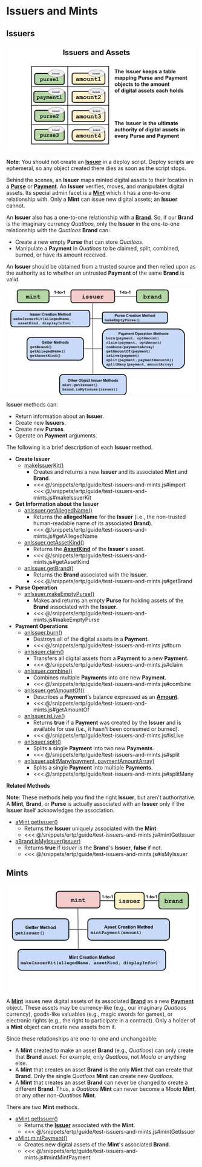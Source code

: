 # Issuers and Mints

## Issuers
![Issuer structure](./assets/issuers-and-assets.svg)

**Note**: You should not create an **[Issuer](/reference/ertp-api/issuer.md)** in a deploy script. Deploy scripts are ephemeral, so any object 
created there dies as soon as the script stops.

Behind the scenes, an **Issuer** maps minted digital assets to their location in a **[Purse](/reference/ertp-api/purse.md)**
or **[Payment](/reference/ertp-api/payment.md)**. An **Issuer** verifies, moves, and manipulates digital assets. 
Its special admin facet is a **[Mint](/reference/ertp-api/mint.md)** which it has a one-to-one
relationship with. Only a **Mint** can issue new digital assets; an **Issuer** cannot.

An **Issuer** also has a one-to-one relationship with a **[Brand](/reference/ertp-api/brand.md)**. So, if
our **Brand** is the imaginary currency *Quatloos*, only
the **Issuer** in the one-to-one relationship with the *Quatloos* **Brand**
can:
- Create a new empty **Purse** that can store *Quatloos*.
- Manipulate a **Payment** in *Quatloos* to be claimed, split, combined,
burned, or have its amount received.

An **Issuer** should be obtained from a trusted source and
then relied upon as the authority as to whether an untrusted **Payment**
of the same **Brand** is valid.
 
![Issuer methods](./assets/issuer1.svg)

**Issuer** methods can:
- Return information about an **Issuer**.
- Create new **Issuers**.
- Create new **Purses**. 
- Operate on **Payment** arguments.

The following is
a brief description of each **Issuer** method.

- **Create Issuer**
  - [makeIssuerKit()](/reference/ertp-api/issuer.md#makeissuerkit-allegedname-assetkind-displayinfo-optshutdownwithfailure-elementshape)
    - Creates and returns a new **Issuer** and its associated **Mint** and **Brand**.
    - <<< @/snippets/ertp/guide/test-issuers-and-mints.js#import
      <<< @/snippets/ertp/guide/test-issuers-and-mints.js#makeIssuerKit
- **Get Information about the Issuer**
  - [anIssuer.getAllegedName()](/reference/ertp-api/issuer.md#anissuer-getallegedname)
    - Returns the **allegedName** for the **Issuer** (i.e., the non-trusted human-readable name of its associated **Brand**).
    - <<< @/snippets/ertp/guide/test-issuers-and-mints.js#getAllegedName
  - [anIssuer.getAssetKind()](/reference/ertp-api/issuer.md#anissuer-getassetkind)
    - Returns the **[AssetKind](/reference/ertp-api/ertp-data-types.md#assetkind)** of the **Issuer**'s asset.
    - <<< @/snippets/ertp/guide/test-issuers-and-mints.js#getAssetKind
  - [anIssuer.getBrand()](/reference/ertp-api/issuer.md#anissuer-getbrand)
    - Returns the **Brand** associated with the **Issuer**.
    - <<< @/snippets/ertp/guide/test-issuers-and-mints.js#getBrand
- **Purse Operation**
  - [anIssuer.makeEmptyPurse()](/reference/ertp-api/issuer.md#anissuer-makeemptypurse)
    - Makes and returns an empty **Purse** for holding assets of the **Brand** associated with the **Issuer**.
    - <<< @/snippets/ertp/guide/test-issuers-and-mints.js#makeEmptyPurse
- **Payment Operations**
  - [anIssuer.burn()](/reference/ertp-api/issuer.md#anissuer-burn-payment-optamount)
    - Destroys all of the digital assets in a **Payment**.
    - <<< @/snippets/ertp/guide/test-issuers-and-mints.js#burn
  - [anIssuer.claim()](/reference/ertp-api/issuer.md#anissuer-claim-payment-optamount)
    - Transfers all digital assets from a **Payment** to a new **Payment**.
    - <<< @/snippets/ertp/guide/test-issuers-and-mints.js#claim
  - [anIssuer.combine()](/reference/ertp-api/issuer.md#anissuer-combine-paymentsarray-opttotalamount)
    - Combines multiple **Payments** into one new **Payment**.
    - <<< @/snippets/ertp/guide/test-issuers-and-mints.js#combine
  - [anIssuer.getAmountOf()](/reference/ertp-api/issuer.md#anissuer-getamountof-payment)
    - Describes a **Payment**'s balance expressed as an **[Amount](/reference/ertp-api/ertp-data-types.md#amount)**.
    - <<< @/snippets/ertp/guide/test-issuers-and-mints.js#getAmountOf
  - [anIssuer.isLive()](/reference/ertp-api/issuer.md#anissuer-islive-payment)
    - Returns **true** if a **Payment** was created by the **Issuer** and is available for use (i.e., it hasn't been consumed or burned).
    - <<< @/snippets/ertp/guide/test-issuers-and-mints.js#isLive
  - [anIssuer.split()](/reference/ertp-api/issuer.md#anissuer-split-payment-paymentamounta)
    - Splits a single **Payment** into two new **Payments**.
    - <<< @/snippets/ertp/guide/test-issuers-and-mints.js#split
  - [anIssuer.splitMany(payment, paymentAmountArray)](/reference/ertp-api/issuer.md#anissuer-splitmany-payment-amountarray)
    - Splits a single **Payment** into multiple **Payments**.
    - <<< @/snippets/ertp/guide/test-issuers-and-mints.js#splitMany


**Related Methods**

**Note**: These methods help you find the right **Issuer**, but aren't authoritative.
A **Mint**, **Brand**, or **Purse** is actually associated with an **Issuer** only if
the **Issuer** itself acknowledges the association.

- [aMint.getIssuer()](/reference/ertp-api/mint.md#amint-getissuer)
  - Returns the **Issuer** uniquely associated with the **Mint**.
  - <<< @/snippets/ertp/guide/test-issuers-and-mints.js#mintGetIssuer
- [aBrand.isMyIssuer(issuer)](/reference/ertp-api/brand.md#abrand-ismyissuer-allegedissuer)
  - Returns **true** if *issuer* is the **Brand**'s **Issuer**, **false** if not.
  - <<< @/snippets/ertp/guide/test-issuers-and-mints.js#isMyIssuer

## Mints
![Mint methods](./assets/mint.svg)

A **[Mint](/reference/ertp-api/mint.md)** issues new digital assets of its associated **[Brand](/reference/ertp-api/brand.md)** as a new 
**[Payment](/reference/ertp-api/payment.md)** object. These assets may be currency-like (e.g., our imaginary
*Quatloos* currency), goods-like valuables (e.g., magic swords for games), or
electronic rights (e.g., the right to participate in a contract). Only a
holder of a **Mint** object can create new assets from it. 

Since these relationships are one-to-one and unchangeable:
- A **Mint** created to make an asset **Brand** (e.g., *Quatloos*) can only create that **Brand** asset.
For example, only *Quatloos*, not *Moola* or anything else.
- A **Mint** that creates an asset **Brand** is the only **Mint** that can create that **Brand**. Only
the single *Quatloos* **Mint** can create new *Quatloos*.
- A **Mint** that creates an asset **Brand** can never be changed to create a different **Brand**.
Thus, a *Quatloos* **Mint** can never become a *Moola* **Mint**, or any other non-*Quatloos* **Mint**.

There are two **Mint** methods.
- [aMint.getIssuer()](/reference/ertp-api/mint.md#amint-getissuer)
  - Returns the **[Issuer](/reference/ertp-api/issuer.md)** associated with the **Mint**.
  - <<< @/snippets/ertp/guide/test-issuers-and-mints.js#mintGetIssuer
- [aMint.mintPayment()](/reference/ertp-api/mint.md#amint-mintpayment-newamount)
  - Creates new digital assets of the **Mint**'s associated **Brand**.
  - <<< @/snippets/ertp/guide/test-issuers-and-mints.js#mintMintPayment

